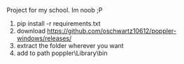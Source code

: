 Project for my school. Im noob ;P

1. pip install -r requirements.txt
2. download https://github.com/oschwartz10612/poppler-windows/releases/
3. extract the folder wherever you want
4. add to path poppler\Library\bin